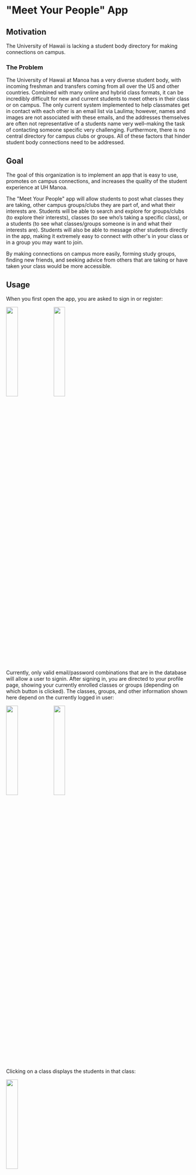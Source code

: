 # "Meet Your People" App

## Motivation
The University of Hawaii is lacking a student body directory for making connections on campus.

### The Problem
The University of Hawaii at Manoa has a very diverse student body, with incoming freshman and transfers coming from all over the US and other countries. Combined with many online and hybrid class formats, it can be incredibly difficult for new and current students to meet others in their class or on campus. The only current system implemented to help classmates get in contact with each other is an email list via Laulima; however, names and images are not associated with these emails, and the addresses themselves are often not representative of a students name very well–making the task of contacting someone specific very challenging. Furthermore, there is no central directory for campus clubs or groups. All of these factors that hinder student body connections need to be addressed.

## Goal
The goal of this organization is to implement an app that is easy to use, promotes on campus connections, and increases the quality of the student experience at UH Manoa.

The "Meet Your People" app will allow students to post what classes they are taking, other campus groups/clubs they are part of, and what their interests are. Students will be able to search and explore for groups/clubs (to explore their interests), classes (to see who’s taking a specific class), or a students (to see what classes/groups someone is in and what their interests are). Students will also be able to message other students directly in the app, making it extremely easy to connect with other's in your class or in a group you may want to join.

By making connections on campus more easily, forming study groups, finding new friends, and seeking advice from others that are taking or have taken your class would be more accessible.

## Usage

When you first open the app, you are asked to sign in or register:

<img src="./screenshots/phase-5/sign-in.png" width="25%">
<img src="./screenshots/phase-5/register.png" width="25%">

Currently, only valid email/password combinations that are in the database will allow a user to signin. After signing in, you are directed to your profile page, showing your currently enrolled classes or groups (depending on which button is clicked). The classes, groups, and other information shown here depend on the currently logged in user:

<img src="./screenshots/phase-3/screenshot-1.png" width="25%">
<img src="./screenshots/phase-3/screenshot-2.png" width="25%">

Clicking on a class displays the students in that class:

<img src="./screenshots/phase-3/screenshot-3.png" width="25%">

Clicking on a student displays that students profile page:

<img src="./screenshots/phase-3/screenshot-11.png" width="25%">

Going back, clicking on a group displays information related to that group:

<img src="./screenshots/phase-3/screenshot-4.png" width="25%">

Navigating using the bottom navigation bar reveals the explore, messages, and settings pages. The explore page initially shows all groups created using the app, but the search feature (not currently implemented) will be able to search groups, students, and classes. You can also click on groups to view their page and join them:

<img src="./screenshots/phase-3/screenshot-5.png" width="25%">

The Messages tab has a rough layout, but is not finalized or functional yet:

<img src="./screenshots/phase-2/screenshot-6.png" width="25%">

The settings pages allows students to edit their profile information, or logout (returning the user to the signin page). All of these buttons are now functional.

<img src="./screenshots/phase-3/screenshot-10.png" width="25%">

On the settings page, there are also buttons to create groups or view groups that you are the owner of. The forms in these pages are now fully functional.

<img src="./screenshots/phase-1/screenshot-9.png" width="25%">
<img src="./screenshots/phase-3/screenshot-8.png" width="25%">

Everything in this version of the app is connected to a Firestore backend database. Authentication is also provided by Firebase.

## Installation
Phase 1: [Repository](https://github.com/UHM-Social-Software/app/tree/phase-1-mockup)

Phase 2: [Repository](https://github.com/UHM-Social-Software/app/tree/phase-2-mockup)

Phase 3: [Repository](https://github.com/UHM-Social-Software/app/tree/phase-3-mockup)

Phase 4: [Repository](https://github.com/UHM-Social-Software/app/tree/phase-4-app)

Phase 5: [Repository](https://github.com/UHM-Social-Software/app/tree/phase-5-app)


To run this code, clone the repository to your local machine and invoke 'flutter run' on the app directory. You may also need to first install flutter and get dependencies (this can be done easily with intelliJ). Note: app is currently mocked-up to look best on the XCODE iOS iPhone 14 simulator.

## [Development status](https://github.com/orgs/UHM-Social-Software/projects/1)

The Phase-5 App is now complete. The app currently has the most important features implemented and connected to a Firestore backend database, including functional user authentication. Phase-6 is currently underway, which will start with finalizing the UI development and finish with deploying the app.

## [Evaluation](evaluation.md)

The goals and progress of the App's evaluation is summarized in the evaluation page. Click the link above to view.

## About Us

[Justin Lisoway](https://justinlisoway.github.io/) - Graduate student at the University of Hawaiʻi at Mānoa studying Information and Computer Sciences. Graduated UH Manoa with an MS and BBA in finance.
